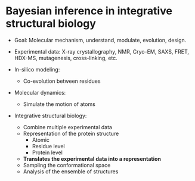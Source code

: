 # Bayesian inference in integrative structural biology


- Goal: Molecular mechanism, understand, modulate, evolution, design.
- Experimental data: X-ray crystallography, NMR, Cryo-EM, SAXS, FRET, HDX-MS, mutagenesis, cross-linking, etc.
- In-silico modeling: 
  - Co-evolution between residues
- Molecular dynamics: 
  - Simulate the motion of atoms

- Integrative structural biology:
  - Combine multiple experimental data
  - Representation of the protein structure
    - Atomic 
    - Residue level
    - Protein level
  - **Translates the experimental data into a representation**
  - Sampling the conformational space
  - Analysis of the ensemble of structures